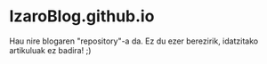 # IzaroBlog.github.io
Hau nire blogaren "repository"-a da.
Ez du ezer berezirik, idatzitako artikuluak ez badira! ;)
